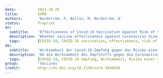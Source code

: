 ```yaml
---
date:          2021-10-25
title:         SSRN
authors:       'Nordström, P, Ballin, M, Nordström, A'
status:        Preprint
en:
  subtitle:    'Effectiveness of Covid-19 Vaccination Against Risk of Symptomatic Infection, Hospitalization, and Death Up to 9 Months: A Swedish Total-Population Cohort Study'
  description: 'Whether vaccine effectiveness against Coronavirus disease 2019 (Covid-19) lasts longer than 6 months is unclear. A retrospective cohort study was conducted using Swedish nationwide registries. The cohort comprised 842,974 pairs (N=1,684,958), including individuals vaccinated with 2 doses of ChAdOx1 nCoV-19, mRNA-1273, or BNT162b2, and matched unvaccinated individuals. Cases of symptomatic infection and severe Covid-19 (hospitalization or 30-day mortality after confirmed infection) were collected from 12 January to 4 October 2021. Vaccine effectiveness of BNT162b2 against infection waned progressively from 92% at day 15-30 to 47% at day 121-180, and from day 211 and onwards no effectiveness could be detected (23%). The effectiveness waned slightly slower for mRNA-1273, being estimated to 59% from day 181 and onwards. In contrast, effectiveness of ChAdOx1 nCoV-19 was generally lower and waned faster, with no effectiveness detected from day 121 and onwards (-19%), whereas effectiveness from heterologous ChAdOx1 nCoV-19/mRNA was maintained from 121 days and onwards (66%). Overall, vaccine effectiveness was lower and waned faster among men and older individuals. For the outcome severe Covid-19, effectiveness waned from 89% at day 15-30 to 42% from day 181 and onwards, with sensitivity analyses showing notable waning among men, older frail individuals, and individuals with comorbidities. Vaccine effectiveness against symptomatic Covid-19 infection wanes progressively over time across all subgroups, but at different rate according to type of vaccine, and faster for men and older frail individuals. The effectiveness against severe illness seems to remain high through 9 months, although not for men, older frail individuals, and individuals with comorbidities. This strengthens the evidence-based rationale for administration of a third booster dose.'
  tags:        [COVID-19, COVID-19 vaccination, effectiveness, risk of symptomatic infection, risk of hospitalization, risk of death, Sweden]
de:
  subtitle:    'Wirksamkeit der Covid-19-Impfung gegen das Risiko einer symptomatischen Infektion, eines Krankenhausaufenthalts und des Todes bis zu 9 Monaten: Eine schwedische Kohortenstudie an der Gesamtbevölkerung'
  description: 'Ob die Wirksamkeit des Impfstoffs gegen die Coronavirus-Krankheit 2019 (Covid-19) länger als 6 Monate anhält, ist unklar. Es wurde eine retrospektive Kohortenstudie unter Verwendung von schwedischen landesweiten Registern durchgeführt. Die Kohorte umfasste 842.974 Paare (N=1.684.958), darunter Personen, die mit 2 Dosen ChAdOx1 nCoV-19, mRNA-1273 oder BNT162b2 geimpft worden waren, und entsprechende ungeimpfte Personen. Fälle von symptomatischer Infektion und schwerer Covid-19 (Krankenhausaufenthalt oder 30-Tage-Sterblichkeit nach bestätigter Infektion) wurden vom 12. Januar bis 4. Oktober 2021 erfasst. Die Wirksamkeit des BNT162b2-Impfstoffs gegen die Infektion nahm schrittweise von 92 % am Tag 15-30 auf 47 % am Tag 121-180 ab, und ab Tag 211 konnte keine Wirksamkeit mehr festgestellt werden (23 %). Die Wirksamkeit von mRNA-1273 nahm etwas langsamer ab und wurde ab Tag 181 auf 59 % geschätzt. Im Gegensatz dazu war die Wirksamkeit von ChAdOx1 nCoV-19 generell geringer und nahm schneller ab, wobei ab Tag 121 keine Wirksamkeit mehr festgestellt werden konnte (-19 %), während die Wirksamkeit von heterologer ChAdOx1 nCoV-19/mRNA ab Tag 121 erhalten blieb (66 %). Insgesamt war die Wirksamkeit des Impfstoffs geringer und nahm bei Männern und älteren Personen schneller ab. Für das schwere Covid-19-Ergebnis nahm die Wirksamkeit von 89 % am Tag 15-30 auf 42 % ab Tag 181 ab, wobei Sensitivitätsanalysen eine deutliche Abnahme bei Männern, älteren gebrechlichen Personen und Personen mit Begleiterkrankungen zeigten. Die Wirksamkeit des Impfstoffs gegen symptomatische Covid-19-Infektionen nimmt in allen Untergruppen mit der Zeit ab, jedoch je nach Impfstofftyp unterschiedlich schnell und bei Männern und älteren gebrechlichen Personen schneller. Die Wirksamkeit gegen schwere Erkrankungen scheint bis zu 9 Monate lang hoch zu bleiben, allerdings nicht bei Männern, älteren gebrechlichen Personen und Personen mit Begleiterkrankungen. Dies stärkt die evidenzbasierte Begründung für die Verabreichung einer dritten Auffrischungsdosis.' 
  tags:        [COVID-19, COVID-19-Impfung, Wirksamkeit, Risiko einer symptomatischen Infektion, Risiko eines Krankenhausaufenthalts, Sterberisiko, Schweden]
group:         'Vaccines'
credit:        http://dx.doi.org/10.2139/ssrn.3949410
---
```

